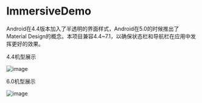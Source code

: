 # ImmersiveDemo
Android在4.4版本加入了半透明的界面样式，Android在5.0的时候推出了Material Design的概念。本项目兼容4.4~7.1，以确保状态栏和导航栏在应用中发挥更好的效果。

4.4机型展示

![image](https://github.com/cnwutianhao/ImmersiveDemo/blob/master/screenshoot/4.4.2.gif)

6.0机型展示

![image](https://github.com/cnwutianhao/ImmersiveDemo/blob/master/screenshoot/6.0.1.gif)
